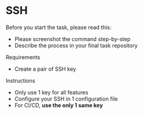 # SSH

Before you start the task, please read this:
- Please screenshot the command step-by-step
- Describe the process in your final task repository

Requirements
- Create a pair of SSH key

Instructions
- Only use 1 key for all features
- Configure your SSH in 1 configuration file
- For CI/CD, **use the only 1 same key**